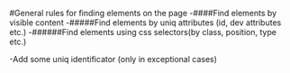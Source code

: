 #General rules for finding elements on the page
-####Find elements by visible content
-#####Find elements by uniq attributes (id, dev attributes etc.)
-######Find elements using css selectors(by class, position, type etc.)

-Add some uniq identificator (only in exceptional cases)
